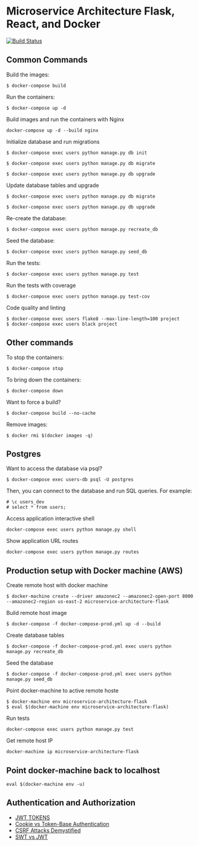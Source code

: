 # Microservice Architecture Flask, React, and Docker

[![Build Status](https://travis-ci.com/PatrickCmd/Microservice_architecture_flask_docker.svg?token=5DLmUBR4W3LuNvxXHAap&branch=devel)](https://travis-ci.com/PatrickCmd/Microservice_architecture_flask_docker)


## Common Commands
Build the images:
```
$ docker-compose build
```
Run the containers:
```
$ docker-compose up -d
```
Build images and run the containers with Nginx
```
docker-compose up -d --build nginx
```
Initialize database and run migrations
```
$ docker-compose exec users python manage.py db init

$ docker-compose exec users python manage.py db migrate

$ docker-compose exec users python manage.py db upgrade
```
Update database tables and upgrade
```
$ docker-compose exec users python manage.py db migrate

$ docker-compose exec users python manage.py db upgrade
```
Re-create the database:
```
$ docker-compose exec users python manage.py recreate_db
```
Seed the database:
```
$ docker-compose exec users python manage.py seed_db
```
Run the tests:
```
$ docker-compose exec users python manage.py test
```
Run the tests with coverage
```
$ docker-compose exec users python manage.py test-cov
```
Code quality and linting
```
$ docker-compose exec users flake8 --max-line-length=100 project
$ docker-compose exec users black project
```

## Other commands
To stop the containers:
```
$ docker-compose stop
```
To bring down the containers:
```
$ docker-compose down
```
Want to force a build?
```
$ docker-compose build --no-cache
```
Remove images:
```
$ docker rmi $(docker images -q)
```

## Postgres
Want to access the database via psql?
```
$ docker-compose exec users-db psql -U postgres
```
Then, you can connect to the database and run SQL queries. For example:
```
# \c users_dev
# select * from users;
```
Access application interactive shell
```
docker-compose exec users python manage.py shell
```
Show application URL routes
```
docker-compose exec users python manage.py routes
```

## Production setup with Docker machine (AWS)
Create remote host with docker machine
```
$ docker-machine create --driver amazonec2 --amazonec2-open-port 8000 --amazonec2-region us-east-2 microservice-architecture-flask
```
Build remote host image
```
$ docker-compose -f docker-compose-prod.yml up -d --build
```
Create database tables
```
$ docker-compose -f docker-compose-prod.yml exec users python manage.py recreate_db
```
Seed the database
```
$ docker-compose -f docker-compose-prod.yml exec users python manage.py seed_db
```
Point docker-machine to active remote hoste
```
$ docker-machine env microservice-architecture-flask
$ eval $(docker-machine env microservice-architecture-flask)
```
Run tests
```
docker-compose exec users python manage.py test
```
Get remote host IP
```
docker-machine ip microservice-architecture-flask
```

## Point docker-machine back to localhost
```
eval $(docker-machine env -u)
```

## Authentication and Authorization
- [JWT TOKENS](https://jwt.io/introduction/)
- [Cookie vs Token-Base Authentication](https://dzone.com/articles/cookies-vs-tokens-the-definitive-guide)
- [CSRF Attacks Demystified](https://www.gnucitizen.org/blog/csrf-demystified/)
- [SWT vs JWT](https://www.networknt.com/architecture/swt-vs-jwt/)